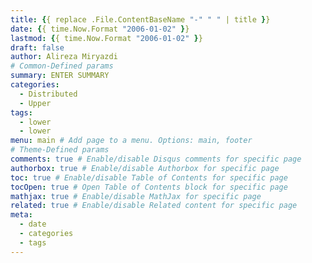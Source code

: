 ```yaml
---
title: {{ replace .File.ContentBaseName "-" " " | title }}
date: {{ time.Now.Format "2006-01-02" }}
lastmod: {{ time.Now.Format "2006-01-02" }}
draft: false
author: Alireza Miryazdi
# Common-Defined params
summary: ENTER SUMMARY
categories: 
  - Distributed
  - Upper
tags: 
  - lower
  - lower
menu: main # Add page to a menu. Options: main, footer
# Theme-Defined params
comments: true # Enable/disable Disqus comments for specific page
authorbox: true # Enable/disable Authorbox for specific page
toc: true # Enable/disable Table of Contents for specific page
tocOpen: true # Open Table of Contents block for specific page
mathjax: true # Enable/disable MathJax for specific page
related: true # Enable/disable Related content for specific page
meta: 
  - date
  - categories
  - tags
---
```


